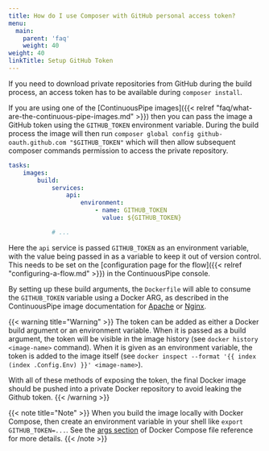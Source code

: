 ```yaml
---
title: How do I use Composer with GitHub personal access token?
menu:
  main:
    parent: 'faq'
    weight: 40
weight: 40
linkTitle: Setup GitHub Token
---
```

If you need to download private repositories from GitHub during the build process, an access token has to be available during `composer install`.

If you are using one of the [ContinuousPipe images]({{< relref "faq/what-are-the-continuous-pipe-images.md" >}}) then you can pass the image a GitHub token using the `GITHUB_TOKEN` environment variable. During the build process the image will then run `composer global config github-oauth.github.com "$GITHUB_TOKEN"` which will then allow subsequent composer commands permission to access the private repository.

```yaml
tasks:
    images:
        build:
            services:
                api:
                    environment:
                        - name: GITHUB_TOKEN
                          value: ${GITHUB_TOKEN}

            # ...
```

Here the `api` service is passed `GITHUB_TOKEN` as an environment variable, with the value being passed in as a variable to keep it out of version control. This needs to be set on the [configuration page for the flow]({{< relref "configuring-a-flow.md" >}}) in the ContinuousPipe console.

By setting up these build arguments, the `Dockerfile` will able to consume the `GITHUB_TOKEN` variable using a Docker ARG, as described in the ContinuousPipe image documentation for [Apache](https://github.com/continuouspipe/dockerfiles/tree/master/php-apache#php-70-base) or [Nginx](https://github.com/continuouspipe/dockerfiles/tree/master/php-nginx#php-nginx).

{{< warning title="Warning" >}}
The token can be added as either a Docker build argument or an environment variable. When it is passed as a build argument, the token will be visible in the image history (see `docker history <image-name>` command). When it is given as an environment variable, the token is added to the image itself (see `docker inspect --format '{{ index (index .Config.Env) }}' <image-name>`).

With all of these methods of exposing the token, the final Docker image should be pushed into a private Docker repository to avoid leaking the Github token.
{{< /warning >}}

{{< note title="Note" >}}
When you build the image locally with Docker Compose, then create an environment variable in your shell like `export GITHUB_TOKEN=...`. See the [args section](https://docs.docker.com/compose/compose-file/#args) of Docker Compose file reference for more details.
{{< /note >}}